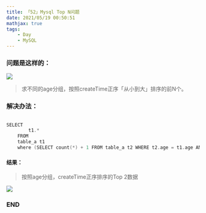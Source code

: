 ```yaml
---
title: 「52」Mysql Top N问题
date: 2021/05/19 00:50:51
mathjax: true
tags:
    - Day
    - MySQL
---
```



### 问题是这样的：
![](https://crab-1251738482.cos.ap-guangzhou.myqcloud.com/clipboard_20210519_125155.png)

>求不同的age分组，按照createTime正序「从小到大」排序的前N个。

<!--more-->

### 解决办法：

```go

SELECT
        t1.*
    FROM
    table_a t1
    where (SELECT count(*) + 1 FROM table_a t2 WHERE t2.age = t1.age AND t2.create_time > t1.create_time ) <=1 order by create_time desc

```

#### 结果：

> 按照age分组，createTime正序排序的Top 2数据

![](https://crab-1251738482.cos.ap-guangzhou.myqcloud.com/clipboard_20210519_125510.png)


### END

